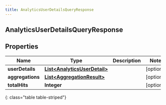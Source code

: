 ```yaml
---
title: AnalyticsUserDetailsQueryResponse
---
```

## AnalyticsUserDetailsQueryResponse


## Properties

| Name | Type | Description | Notes |
| ------------ | ------------- | ------------- | ------------- |
| **userDetails** | <!----><!---->[**List&lt;AnalyticsUserDetail&gt;**](AnalyticsUserDetail.html)<!----> |  |  [optional] |
| **aggregations** | <!----><!---->[**List&lt;AggregationResult&gt;**](AggregationResult.html)<!----> |  |  [optional] |
| **totalHits** | <!----><!---->**Integer**<!----> |  |  [optional] |
{: class="table table-striped"}



